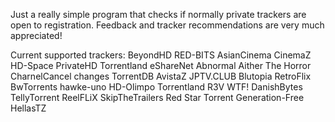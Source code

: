 Just a really simple program that checks if normally private trackers are open to registration.
Feedback and tracker recommendations are very much appreciated!

Current supported trackers:
BeyondHD
RED-BITS
AsianCinema
CinemaZ
HD-Space
PrivateHD
Torrentland
eShareNet
Abnormal
Aither
The Horror CharnelCancel changes
TorrentDB
AvistaZ
JPTV.CLUB
Blutopia
RetroFlix
BwTorrents
hawke-uno
HD-Olimpo
Torrentland
R3V WTF!
DanishBytes
TellyTorrent
ReelFLiX
SkipTheTrailers
Red Star Torrent
Generation-Free
HellasTZ
